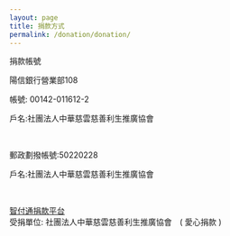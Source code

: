 ```yaml
---
layout: page
title: 捐款方式
permalink: /donation/donation/
---
```


捐款帳號  

陽信銀行營業部108  

帳號: 00142-011612-2   

戶名:社團法人中華慈雲慈善利生推廣協會  

<br/>

郵政劃撥帳號:50220228

戶名:社團法人中華慈雲慈善利生推廣協會

<br/>

<a href="https://donate.spgateway.com/中華慈雲慈善利生推廣協會/愛心捐款">智付通捐款平台</a>     
受捐單位: 社團法人中華慈雲慈善利生推廣協會　( 愛心捐款 )

